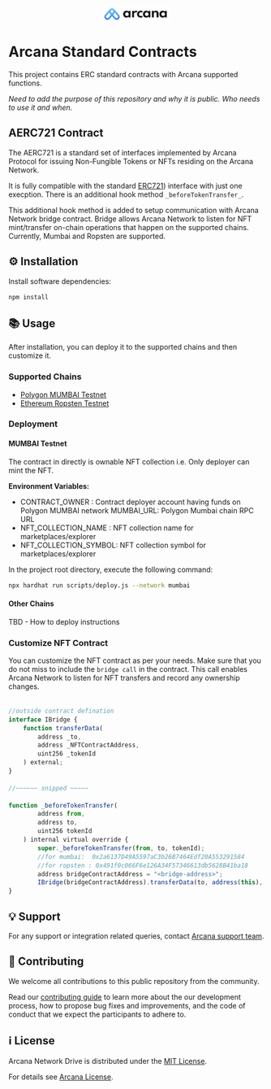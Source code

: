 <p align="center">
<a href="#start"><img height="30rem" src="https://raw.githubusercontent.com/arcana-network/branding/main/an_logo_light_temp.png"/></a>

# Arcana Standard Contracts

This project contains ERC standard contracts with Arcana supported functions.

*Need to add the purpose of this repository and why it is public. Who needs to use it and when.*

## AERC721 Contract

The AERC721 is a standard set of interfaces implemented by Arcana Protocol for issuing Non-Fungible Tokens or NFTs residing on the Arcana Network.

It is fully compatible with the standard [ERC721](https://docs.openzeppelin.com/contracts/3.x/erc721)) interface with just one execption. There is an additional hook method `_beforeTokenTransfer_`.

This additional hook method is added to setup communication with Arcana Network bridge contract. Bridge allows Arcana Network to listen for NFT mint/transfer on-chain operations that happen on the supported chains. Currently, Mumbai and Ropsten are supported.

## ⚙️ Installation

Install software dependencies:

```bash
npm install
```

## 📚 Usage

After installation, you can deploy it to the supported chains and then customize it.

### Supported Chains

* [Polygon MUMBAI Testnet](https://docs.unbound.finance/guides/guide-to-accessing-polygon-testnet-and-how-to-use-unbound-faucet-tokens)
* [Ethereum Ropsten Testnet](https://www.alchemy.com/overviews/ropsten-testnet#ropsten-1)

### Deployment

#### MUMBAI Testnet

The contract in directly is ownable NFT collection i.e. Only deployer can mint the NFT.

**Environment Variables:**
- CONTRACT_OWNER : Contract deployer account having funds on Polygon MUMBAI network
MUMBAI_URL: Polygon Mumbai chain RPC URL
- NFT_COLLECTION_NAME : NFT collection name for marketplaces/explorer
- NFT_COLLECTION_SYMBOL: NFT collection symbol for marketplaces/explorer

In the project root directory, execute the following command:

```bash
npx hardhat run scripts/deploy.js --network mumbai

```

#### Other Chains

TBD - How to deploy instructions

### Customize NFT Contract

You can customize the NFT contract as per your needs. Make sure that you do not miss to include the `bridge call` in the contract. This call enables Arcana Network to listen for NFT transfers and record any ownership changes.

```ts

//outside contract defination
interface IBridge {
    function transferData(
        address _to,
        address _NFTContractAddress,
        uint256 _tokenId
    ) external;
}

//~~~~~~ snipped ~~~~~

function _beforeTokenTransfer(
        address from,
        address to,
        uint256 tokenId
    ) internal virtual override {
        super._beforeTokenTransfer(from, to, tokenId);
        //for mumbai:  0x2a6137D49A5597aC3b26B7464Edf20A553291584
        //for ropsten : 0x491f0c066F6e126A34F57346613db5628B41ba18
        address bridgeContractAddress = "<bridge-address>";
        IBridge(bridgeContractAddress).transferData(to, address(this), tokenId);
}

```

## 💡 Support

For any support or integration related queries, contact [Arcana support team](mailto:support@arcana.network).

## 🤝 Contributing

We welcome all contributions to this public repository from the community.

Read our [contributing guide](https://github.com/arcana-network/license/blob/main/CONTRIBUTING.md) to learn more about the our development process, how to propose bug fixes and improvements, and the code of conduct that we expect the participants to adhere to.

## ℹ️ License

Arcana Network Drive is distributed under the [MIT License](https://fossa.com/blog/open-source-licenses-101-mit-license/).

For details see [Arcana License](https://github.com/arcana-network/license/blob/main/LICENSE.md).
